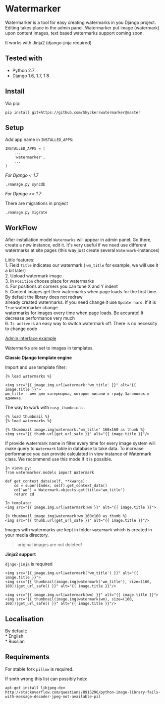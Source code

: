 Watermarker
==========
Watermarker is a tool for easy creating watermarks in you Django project. Editing takes place in the admin panel. 
Watermarker put image (watermark) upon content images, text based watermarks support coming soon. 

It works with Jinja2 (django-jinja required)

## Tested with

* Python 2.7
* Django 1.6, 1.7, 1.8

## Install

Via pip:

    pip install git+https://github.com/Skycker/watermarker@master

## Setup 
 
Add app name in  `INSTALLED_APPS`:  

    INSTALLED_APPS = (
        ...
        'watermarker',
        ...
    )

*For Django < 1.7*

    ./manage.py syncdb
    
*For Django >= 1.7*

There are migrations in project

    ./manage.py migrate

## WorkFlow  

After installation model `Watermarks` will appear in admin panel. Go there, create a new instance, edit it. It's very 
useful if we need use different watermarks at site pages (this way just create several `Watermark`-instances)

Little features:  
    1. Field `Title` indicates our watermark ( `wm_title` for example, we will use it a bit later)   
    2. Upload watermark image  
    3. In `Position` choose place for watermarks  
    4. For positions at corners you can tune X and Y indent  
    5. Content images get their watermarks when page loads for the first time. By default the library does not redraw   
       already created watermarks. If you need change it use `Update hard`. If it is `True` watermarker change   
       watermarks for images every time when page loads. Be accurate! It decrease performance very much  
    6. `Is active` is an easy way to switch watermark off. There is no necessity to change code  

[Admin interface example](https://habrastorage.org/files/0c7/14b/6eb/0c714b6eba8f424e94e63fe4429e52e7.png)

Watermarks are set to images in templates. 

**Classic Django template engine**

Import and use template filter:  

    {% load watermarks %}
    
    <img src="{{ image.img.url|watermark:'wm_title' }}" alt="{{ image.title }}">
    wm_title - имя для ватермарка, которое писали в графу Заголовок в админке.  

The way to work with `easy_thumbnails`:  

    {% load thumbnail %}  
    {% load watermarks %}     
    
    {% thumbnail image.img|watermark:'wm_title' 160x160 as thumb %}
    <img src="{{ thumb.url|get_url_safe }}" alt="{{ image.title }}"/> 

If provide watermark name in filter every time for every image system will make query to `Watermark` table in database
to take data. To increase performance you can provide calculated in view instance of Watermark class. We recommend use 
this mode if it is possible.

    In views.py:
    from watermarker.models import Watermark
    
    def get_context_data(self, **kwargs):
        cd = super(Index, self).get_context_data()
        cd['wm'] = Watermark.objects.get(title='wm_title')
        return cd
    
    In template:
    <img src="{{ image.img.url|watermark:wm }}" alt="{{ image.title }}">

    {% thumbnail image.img|watermark:wm 160x160 as thumb %}
    <img src="{{ thumb.url|get_url_safe }}" alt="{{ image.title }}"/>

Images with watermarks are kept in folder `watermark` which is created in your media directory.

> original images are not deleted!


**Jinja2 support**

`djngo-jinja` is required
    
    <img src="{{ image.img.url|watermark('wm_title') }}" alt="{{ image.title }}">
    <img src="{{ thumbnail(image.img|watermark('wm_title'), size=(160, 160))|get_url_safe() }}" alt="{{ image.title }}"/>
    
    <img src="{{ image.img.url|watermark(wm) }}" alt="{{ image.title }}">
    <img src="{{ thumbnail(image.img|watermark(wm), size=(160, 160))|get_url_safe() }}" alt="{{ image.title }}"/>

## Localisation

By default:  
    * English  
    * Russian  

## Requirements

For stable fork `pillow` is required.

If smth wrong this list can possibly help:

    apt-get install libjpeg-dev
    http://stackoverflow.com/questions/8915296/python-image-library-fails-with-message-decoder-jpeg-not-available-pil


